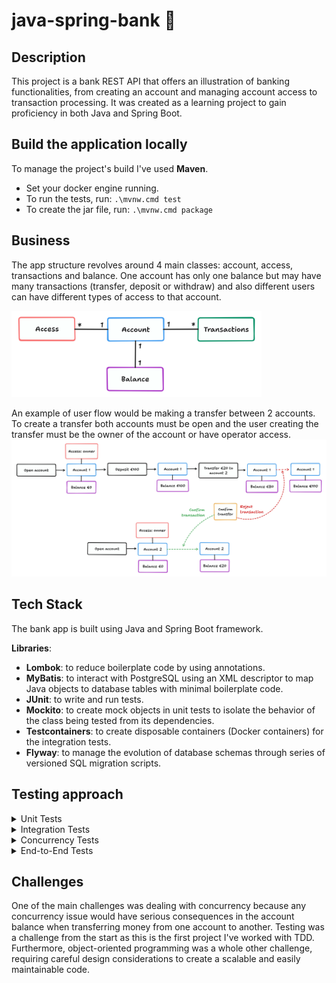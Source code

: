 # java-spring-bank :bank:

## Description

This project is a bank REST API that offers an illustration of banking functionalities,
from creating an account and managing account access to transaction processing. It was created as a learning project to
gain proficiency in both Java and Spring Boot.

## Build the application locally

To manage the project's build I've used **Maven**.

* Set your docker engine running.
* To run the tests, run: `.\mvnw.cmd test`
* To create the jar file, run: `.\mvnw.cmd package`

## Business

The app structure revolves around 4 main classes: account, access, transactions and balance.
One account has only one balance but may have many transactions (transfer, deposit or withdraw)
and also different users can have different types of access to that account.

<img src="basic_diagram.png" width="400" alt="domain schema" >

An example of user flow would be making a transfer between 2 accounts. To create a transfer
both accounts must be open and the user creating the transfer must be the owner of the account or
have operator access.
![transfer flow](transfer_flow.png)

## Tech Stack

The bank app is built using Java and Spring Boot framework.

**Libraries**:

- **Lombok**: to reduce boilerplate code by using annotations.
- **MyBatis**: to interact with PostgreSQL using an XML descriptor to map Java objects to database tables with minimal
  boilerplate code.
- **JUnit**: to write and run tests.
- **Mockito**: to create mock objects in unit tests to isolate the behavior of the class being tested from its
  dependencies.
- **Testcontainers**: to create disposable containers (Docker containers) for the integration tests.
- **Flyway**: to manage the evolution of database schemas through series of versioned SQL migration scripts.

## Testing approach

<details>
<summary>Unit Tests</summary>

To test individual classes and functionalities.

```java

@Test
void sets_state_to_blocked_when_blocking_an_open_account() {
    var account = dummyAccount().build();

    var blocked = account.block();

    assertThat(blocked.getState()).isEqualTo(BLOCKED);
}
```

</details>

<details>
<summary>Integration Tests</summary>

To test the interaction between classes and a volatile database.

```java

@Test
void returns_one_inserted_access() {
    var access = dummyAccountAccess().build();
    mapper.insert(access);

    var storedAccess = mapper.findAccountAccess(access.getAccountId(), access.getUserId());

    assertThat(storedAccess).hasValue(access);
}
```

</details>

<details>
<summary>Concurrency Tests</summary>

To assure that there are no concurrency issues when sending multiple petitions at once.

```java

@Test
void updates_balances_concurrently() {
    var account1 = setupAccount(eur(2_000));
    var account2 = setupAccount(eur(2_000));

    var task1 = new TransferTask(account2, account1, eur(100));
    var task2 = new TransferTask(account1, account2, eur(100));

    runTimes(20, task1, task2);

    assertThatBalanceIs(account1, eur(2_000));
    assertThatBalanceIs(account2, eur(2_000));
}
```

</details>

<details>
<summary>End-to-End Tests</summary>

To test the app functionality from creating an account to creating the different types of
transactions.

```java

@Test
void can_deposit_money() {
    var userId = randomUUID();
    var account = openAccount(userId);
    assertThat(account.getBalance()).isEqualTo(zero(EUR));

    deposit(account, eur(170));
    assertThatCurrentBalanceIs(account, eur(170));

    var transactions = listTransactions(account.getId());
    assertThat(transactions)
            .hasSize(1)
            .first()
            .returns(CONFIRMED, TransactionDto::getState)
            .returns(DEPOSIT, TransactionDto::getType);
}
```

</details>

## Challenges

One of the main challenges was dealing with concurrency because any concurrency issue would have serious consequences
in the account balance when transferring money from one account to another. Testing was a challenge from the start as
this
is the first project I've worked with TDD. Furthermore, object-oriented programming was a whole other challenge,
requiring
careful design considerations to create a scalable and easily maintainable code.

